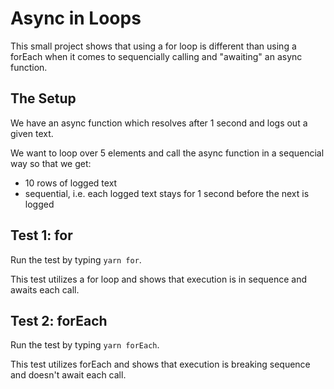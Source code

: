 # Async in Loops

This small project shows that using a for loop is different than using a forEach when it comes to sequencially calling and "awaiting" an async function.

## The Setup

We have an async function which resolves after 1 second and logs out a given text.

We want to loop over 5 elements and call the async function in a sequencial way so that we get:

- 10 rows of logged text
- sequential, i.e. each logged text stays for 1 second before the next is logged

## Test 1: for

Run the test by typing `yarn for`.

This test utilizes a for loop and shows that execution is in sequence and awaits each call.

## Test 2: forEach

Run the test by typing `yarn forEach`.

This test utilizes forEach and shows that execution is breaking sequence and doesn't await each call.